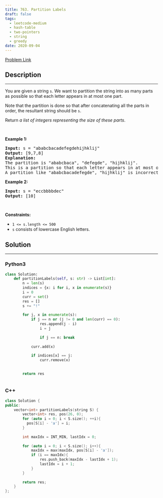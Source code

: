 ```yaml
---
title: 763. Partition Labels
draft: false
tags: 
  - leetcode-medium
  - hash-table
  - two-pointers
  - string
  - greedy
date: 2020-09-04
---
```


[Problem Link](https://leetcode.com/problems/partition-labels/)

## Description

---
<p>You are given a string <code>s</code>. We want to partition the string into as many parts as possible so that each letter appears in at most one part.</p>

<p>Note that the partition is done so that after concatenating all the parts in order, the resultant string should be <code>s</code>.</p>

<p>Return <em>a list of integers representing the size of these parts</em>.</p>

<p>&nbsp;</p>
<p><strong class="example">Example 1:</strong></p>

<pre>
<strong>Input:</strong> s = &quot;ababcbacadefegdehijhklij&quot;
<strong>Output:</strong> [9,7,8]
<strong>Explanation:</strong>
The partition is &quot;ababcbaca&quot;, &quot;defegde&quot;, &quot;hijhklij&quot;.
This is a partition so that each letter appears in at most one part.
A partition like &quot;ababcbacadefegde&quot;, &quot;hijhklij&quot; is incorrect, because it splits s into less parts.
</pre>

<p><strong class="example">Example 2:</strong></p>

<pre>
<strong>Input:</strong> s = &quot;eccbbbbdec&quot;
<strong>Output:</strong> [10]
</pre>

<p>&nbsp;</p>
<p><strong>Constraints:</strong></p>

<ul>
	<li><code>1 &lt;= s.length &lt;= 500</code></li>
	<li><code>s</code> consists of lowercase English letters.</li>
</ul>


## Solution

---
### Python3
``` py title='partition-labels'
class Solution:
    def partitionLabels(self, s: str) -> List[int]:
        n = len(s)
        indices = {x: i for i, x in enumerate(s)}
        i = 0
        curr = set()
        res = []
        s += "!"
        
        for j, x in enumerate(s):
            if j == n or (j != 0 and len(curr) == 0):
                res.append(j - i)
                i = j
                
                if j == n: break
            
            curr.add(x)
            
            if indices[x] == j:
                curr.remove(x)
        
        
        return res
                
```
### C++
``` cpp title='partition-labels'
class Solution {
public:
    vector<int> partitionLabels(string S) {
        vector<int> res, pos(26, 0);  
        for (auto i = 0; i < S.size(); ++i){
          pos[S[i] - 'a'] = i;
        }
        
        int maxIdx = INT_MIN, lastIdx = 0;
        
        for (auto i = 0; i < S.size(); i++){
            maxIdx = max(maxIdx, pos[S[i] - 'a']);
            if (i == maxIdx){
                res.push_back(maxIdx - lastIdx + 1);
                lastIdx = i + 1;
            }
        }
        
        return res;      
    }
};
```

